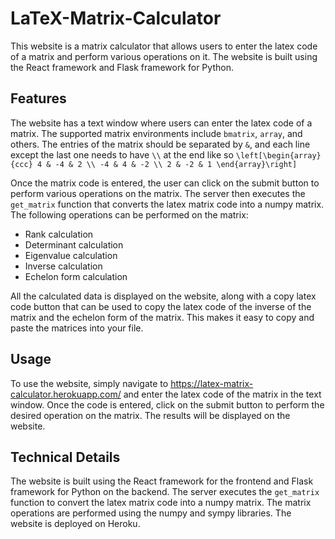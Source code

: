 # LaTeX-Matrix-Calculator

This website is a matrix calculator that allows users to enter the latex code of a matrix and perform various operations on it. The website is built using the React framework and Flask framework for Python.

## Features

The website has a text window where users can enter the latex code of a matrix. The supported matrix environments include `bmatrix`, `array`, and others. The entries of the matrix should be separated by `&`, and each line except the last one needs to have `\\` at the end like so
`\left[\begin{array}{ccc}
4 & -4 & 2 \\
-4 & 4 & -2 \\
2 & -2 & 1
\end{array}\right]`

Once the matrix code is entered, the user can click on the submit button to perform various operations on the matrix. The server then executes the `get_matrix` function that converts the latex matrix code into a numpy matrix. The following operations can be performed on the matrix:

- Rank calculation
- Determinant calculation
- Eigenvalue calculation
- Inverse calculation
- Echelon form calculation

All the calculated data is displayed on the website, along with a copy latex code button that can be used to copy the latex code of the inverse of the matrix and the echelon form of the matrix. This makes it easy to copy and paste the matrices into your file.

## Usage

To use the website, simply navigate to https://latex-matrix-calculator.herokuapp.com/ and enter the latex code of the matrix in the text window. Once the code is entered, click on the submit button to perform the desired operation on the matrix. The results will be displayed on the website.

## Technical Details

The website is built using the React framework for the frontend and Flask framework for Python on the backend. The server executes the `get_matrix` function to convert the latex matrix code into a numpy matrix. The matrix operations are performed using the numpy and sympy libraries. The website is deployed on Heroku.
